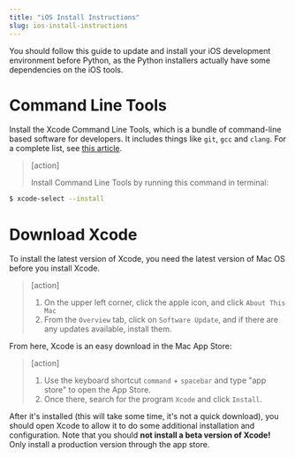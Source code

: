 ```yaml
---
title: "iOS Install Instructions"
slug: ios-install-instructions
---
```


You should follow this guide to update and install your iOS development environment before Python, as the Python installers actually have some dependencies on the iOS tools.

# Command Line Tools

Install the Xcode Command Line Tools, which is a bundle of command-line based software for developers. It includes things like `git`, `gcc` and `clang`. For a complete list, see [this article](http://osxdaily.com/2014/02/12/install-command-line-tools-mac-os-x/).

> [action]
>
> Install Command Line Tools by running this command in terminal:
>
```bash
$ xcode-select --install
```

# Download Xcode

To install the latest version of Xcode, you need the latest version of Mac OS before you install Xcode.

> [action]
>
> 1. On the upper left corner, click the apple icon, and click `About This Mac`
> 1. From the `Overview` tab, click on `Software Update`, and if there are any updates available, install them.

From here, Xcode is an easy download in the Mac App Store:

> [action]
>
> 1. Use the keyboard shortcut `command` + `spacebar` and type "app store" to open the App Store.
> 1. Once there, search for the program `Xcode` and click `Install`.

After it's installed (this will take some time, it's not a quick download), you should open Xcode to allow it to do some additional installation and configuration. Note that you should **not install a beta version of Xcode!** Only install a production version through the app store.
